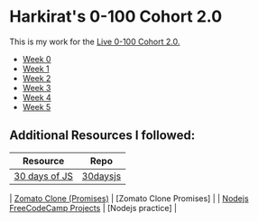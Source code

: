 # Harkirat's 0-100 Cohort 2.0

This is my work for the [Live 0-100 Cohort 2.0.](https://harkirat.classx.co.in/new-courses/8-live-0-100-complete)

- [Week 0](https://github.com/gauritomar/100xdev/tree/master/w0)
- [Week 1](https://github.com/gauritomar/100xdev/tree/master/w1)
- [Week 2](https://github.com/gauritomar/100xdev/tree/master/w2)
- [Week 3](https://github.com/gauritomar/100xdev/tree/master/w3)
- [Week 4](https://github.com/gauritomar/100xdev/tree/master/w4)
- [Week 5](https://github.com/gauritomar/100xdev/tree/master/w5)

## Additional Resources I followed:

| Resource                                                                                  | Repo                                                                      |
| ----------------------------------------------------------------------------------------- | ------------------------------------------------------------------------- |
| [30 days of JS](https://www.youtube.com/playlist?list=PLjwm_8O3suyOgDS_Z8AWbbq3zpCmR-WE9) | [30daysjs](https://github.com/gauritomar/100xdev/tree/master/w0/30daysjs) |

| [Zomato Clone (Promises)](https://www.youtube.com/watch?v=3PSqgH9VCi8) | [Zomato Clone Promises] |
| [Nodejs FreeCodeCamp Projects](https://youtu.be/qwfE7fSVaZM?si=PIqE8TdAxPhdW-xj) | [Nodejs practice] |
